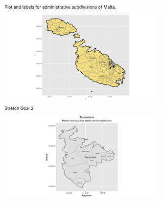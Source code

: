 Plot and labels for administrative subdivisions of Malta.

![](malta.png)

Stretch Goal 2

![](tramuntana.png)
